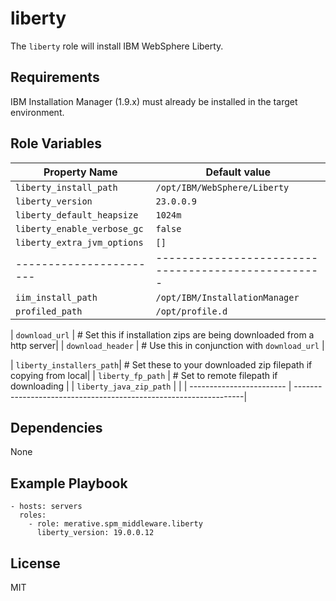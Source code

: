 # liberty

The `liberty` role will install IBM WebSphere Liberty.

## Requirements

IBM Installation Manager (1.9.x) must already be installed in the target environment.

## Role Variables

| Property Name           | Default value                                       |
| ----------------------- | --------------------------------------------------- |
| `liberty_install_path`  | `/opt/IBM/WebSphere/Liberty`                        |
| `liberty_version`       | `23.0.0.9`                                          |
| `liberty_default_heapsize`  | `1024m`                                         |
| `liberty_enable_verbose_gc` | `false`                                         |
| `liberty_extra_jvm_options` | `[]`                                            |
| ----------------------- | --------------------------------------------------- |
| `iim_install_path`      | `/opt/IBM/InstallationManager`                      |
| `profiled_path`         | `/opt/profile.d`                                    |

| `download_url`          | # Set this if installation zips are being downloaded from a http server|
| `download_header`       | # Use this in conjunction with `download_url`                          |

| `liberty_installers_path`| # Set these to your downloaded zip filepath if copying from local|
| `liberty_fp_path`        | # Set to remote filepath if downloading                          |
| `liberty_java_zip_path`  |                                                                  |
| ------------------------ | -----------------------------------------------------------------|

## Dependencies

None

## Example Playbook

```
- hosts: servers
  roles:
    - role: merative.spm_middleware.liberty
      liberty_version: 19.0.0.12
```

## License

MIT

